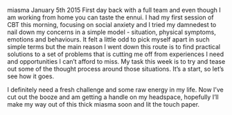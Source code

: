 miasma
January 5th 2015
First day back with a full team and even though I am working from home you can taste the ennui. I had my first session of CBT this morning, focusing on social anxiety and I tried my damnedest to nail down my concerns in a simple model - situation, physical symptoms, emotions and behaviours. It felt a little odd to pick myself apart in such simple terms but the main reason I went down this route is to find practical solutions to a set of problems that is cutting me off from experiences I need and opportunities I can’t afford to miss. My task this week is to try and tease out some of the thought process around those situations. It’s a start, so let’s see how it goes.

I definitely need a fresh challenge and some raw energy in my life. Now I’ve cut out the booze and am getting a handle on my headspace, hopefully I’ll make my way out of this thick miasma soon and lit the touch paper.
